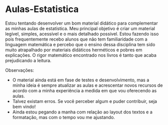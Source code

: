 # Aulas-Estatistica

Estou tentando desenvolver um bom material didático para complementar as minhas aulas de estatística. Meu principal objetivo é criar um material legível, simples, acessível e o mais detalhado possível. Estou fazendo isso pois frequentemente recebo alunos que não tem familiaridade com a linguagem matemática e percebo que o ensino dessa disciplina tem sido muito atrapalhado por materiais didáticos herméticos e pobres em explicações. O rigor matemático encontrado nos livros é tanto que acaba prejudicando a leitura. 

Observações:
 - O material ainda está em fase de testes e desenvolvimento, mas a minha ideia é sempre atualizar as aulas e acrescentar novos recursos de acordo com a minha experiência a medida em que vou oferecendo as aulas.
 - Talvez existam erros. Se você perceber algum e puder contribuir, seja bem vindo!
 - Ainda estou pegando a manha com relação ao layout dos textos e a formatação, mas com o tempo vou me ajustando. 
